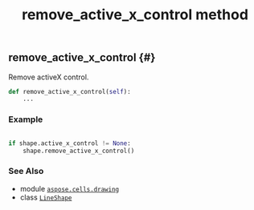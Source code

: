 ﻿---
title: remove_active_x_control method
second_title: Aspose.Cells for Python via .NET API References
description: 
type: docs
weight: 170
url: /aspose.cells.drawing/lineshape/remove_active_x_control/
is_root: false
---

## remove_active_x_control {#}

Remove activeX control.



```python
def remove_active_x_control(self):
    ...
```



### Example 


```python

if shape.active_x_control != None:
    shape.remove_active_x_control()

```



### See Also
* module [`aspose.cells.drawing`](../../)
* class [`LineShape`](/cells/python-net/aspose.cells.drawing/lineshape)
